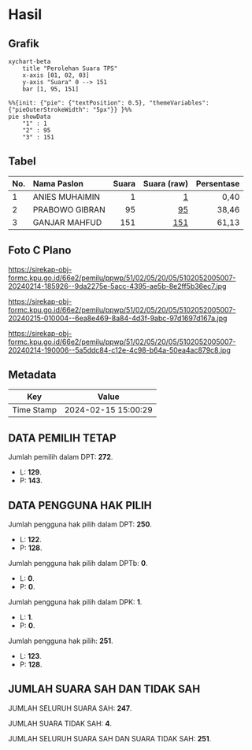 # Hasil

## Grafik

```mermaid
xychart-beta
    title "Perolehan Suara TPS"
    x-axis [01, 02, 03]
    y-axis "Suara" 0 --> 151
    bar [1, 95, 151]
```

```mermaid
%%{init: {"pie": {"textPosition": 0.5}, "themeVariables": {"pieOuterStrokeWidth": "5px"}} }%%
pie showData
    "1" : 1
    "2" : 95
    "3" : 151
```

## Tabel

| No. | Nama Paslon    | Suara | Suara (raw) | Persentase |
|:--- |:-------------- | -----:| -----------:| ----------:|
| 1   | ANIES MUHAIMIN | 1     | [1][p-1]    | 0,40       |
| 2   | PRABOWO GIBRAN | 95    | [95][p-2]   | 38,46      |
| 3   | GANJAR MAHFUD  | 151   | [151][p-3]  | 61,13      |


[p-1]: https://github.com/gigit-pemilu/pemilu-2024-51-bali/blob/main/pilpres/hitung-suara/sub/51-bali/sub/02-tabanan/sub/05-tabanan/sub/2005-dauh-peken/sub/007-tps/sub/paslon-1.txt
[p-2]: https://github.com/gigit-pemilu/pemilu-2024-51-bali/blob/main/pilpres/hitung-suara/sub/51-bali/sub/02-tabanan/sub/05-tabanan/sub/2005-dauh-peken/sub/007-tps/sub/paslon-2.txt
[p-3]: https://github.com/gigit-pemilu/pemilu-2024-51-bali/blob/main/pilpres/hitung-suara/sub/51-bali/sub/02-tabanan/sub/05-tabanan/sub/2005-dauh-peken/sub/007-tps/sub/paslon-3.txt

## Foto C Plano

https://sirekap-obj-formc.kpu.go.id/66e2/pemilu/ppwp/51/02/05/20/05/5102052005007-20240214-185926--9da2275e-5acc-4395-ae5b-8e2ff5b36ec7.jpg

https://sirekap-obj-formc.kpu.go.id/66e2/pemilu/ppwp/51/02/05/20/05/5102052005007-20240215-010004--6ea8e469-8a84-4d3f-9abc-97d1697d167a.jpg

https://sirekap-obj-formc.kpu.go.id/66e2/pemilu/ppwp/51/02/05/20/05/5102052005007-20240214-190006--5a5ddc84-c12e-4c98-b64a-50ea4ac879c8.jpg


## Metadata

| Key        | Value               |
| ---------- | ------------------- |
| Time Stamp | 2024-02-15 15:00:29 |


## DATA PEMILIH TETAP

Jumlah pemilih dalam DPT: **272**.
 * L: **129**.
 * P: **143**.

## DATA PENGGUNA HAK PILIH

Jumlah pengguna hak pilih dalam DPT: **250**.
 * L: **122**.
 * P: **128**.

Jumlah pengguna hak pilih dalam DPTb: **0**.
 * L: **0**.
 * P: **0**.

Jumlah pengguna hak pilih dalam DPK: **1**.
 * L: **1**.
 * P: **0**.

Jumlah pengguna hak pilih: **251**.
 * L: **123**.
 * P: **128**.

## JUMLAH SUARA SAH DAN TIDAK SAH

JUMLAH SELURUH SUARA SAH: **247**.

JUMLAH SUARA TIDAK SAH: **4**.

JUMLAH SELURUH SUARA SAH DAN SUARA TIDAK SAH: **251**.


